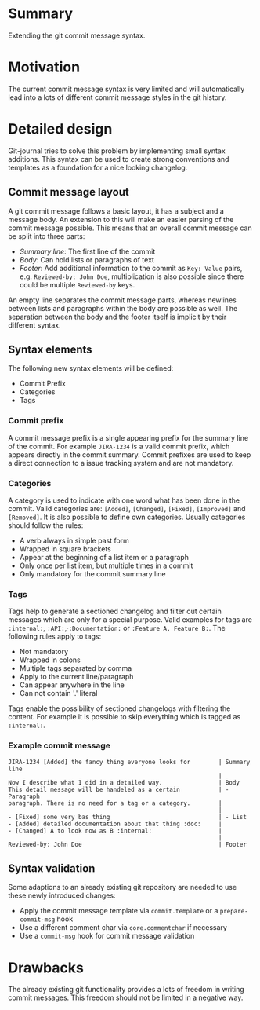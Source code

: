 # Summary
[summary]: #summary

Extending the git commit message syntax.

# Motivation
[motivation]: #motivation

The current commit message syntax is very limited and will automatically lead into a lots of different commit message
styles in the git history.

# Detailed design
[design]: #detailed-design

Git-journal tries to solve this problem by implementing small syntax additions. This syntax can be used to create strong
conventions and templates as a foundation for a nice looking changelog.

## Commit message layout

A git commit message follows a basic layout, it has a subject and a message body. An extension to this will make an easier
parsing of the commit message possible. This means that an overall commit message can be split into three parts:

- *Summary line*: The first line of the commit
- *Body*: Can hold lists or paragraphs of text
- *Footer*: Add additional information to the commit as `Key: Value` pairs, e.g. `Reviewed-by: John Doe`, multiplication
  is also possible since there could be multiple `Reviewed-by` keys.

An empty line separates the commit message parts, whereas newlines between lists and paragraphs within the body are
possible as well. The separation between the body and the footer itself is implicit by their different syntax.

## Syntax elements

The following new syntax elements will be defined:

- Commit Prefix
- Categories
- Tags

### Commit prefix
A commit message prefix is a single appearing prefix for the summary line of the commit. For example `JIRA-1234` is a valid commit
prefix, which appears directly in the commit summary. Commit prefixes are used to keep a direct connection to a issue tracking
system and are not mandatory.

### Categories
A category is used to indicate with one word what has been done in the commit. Valid categories are: `[Added]`,
`[Changed]`, `[Fixed]`, `[Improved]` and `[Removed]`. It is also possible to define own categories. Usually categories
should follow the rules:

- A verb always in simple past form
- Wrapped in square brackets
- Appear at the beginning of a list item or a paragraph
- Only once per list item, but multiple times in a commit
- Only mandatory for the commit summary line

### Tags
Tags help to generate a sectioned changelog and filter out certain messages which are only for a special purpose. Valid
examples for tags are `:internal:`, `:API:`,·`:Documentation:` or `:Feature A, Feature B:`. The following rules apply to
tags:

- Not mandatory
- Wrapped in colons
- Multiple tags separated by comma
- Apply to the current line/paragraph
- Can appear anywhere in the line
- Can not contain '.' literal

Tags enable the possibility of sectioned changelogs with filtering the content. For example it is possible to skip
everything which is tagged as `:internal:`.

### Example commit message
```
JIRA-1234 [Added] the fancy thing everyone looks for        | Summary line
                                                            |
Now I describe what I did in a detailed way.                | Body
This detail message will be handeled as a certain           | - Paragraph
paragraph. There is no need for a tag or a category.        |
                                                            |
- [Fixed] some very bas thing                               | - List
- [Added] detailed documentation about that thing :doc:     |
- [Changed] A to look now as B :internal:                   |
                                                            |
Reviewed-by: John Doe                                       | Footer
```

## Syntax validation
Some adaptions to an already existing git repository are needed to use these newly introduced changes:

- Apply the commit message template via `commit.template` or a `prepare-commit-msg` hook
- Use a different comment char via `core.commentchar` if necessary
- Use a `commit-msg` hook for commit message validation

# Drawbacks
[drawbacks]: #drawbacks

The already existing git functionality provides a lots of freedom in writing commit messages. This freedom should not be
limited in a negative way.
